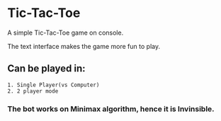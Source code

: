# Tic-Tac-Toe

A simple Tic-Tac-Toe game on console.

The text interface makes the game more fun to play.
## Can be played in:
    1. Single Player(vs Computer)
    2. 2 player mode
    
### The bot works on Minimax algorithm, hence it is Invinsible.
